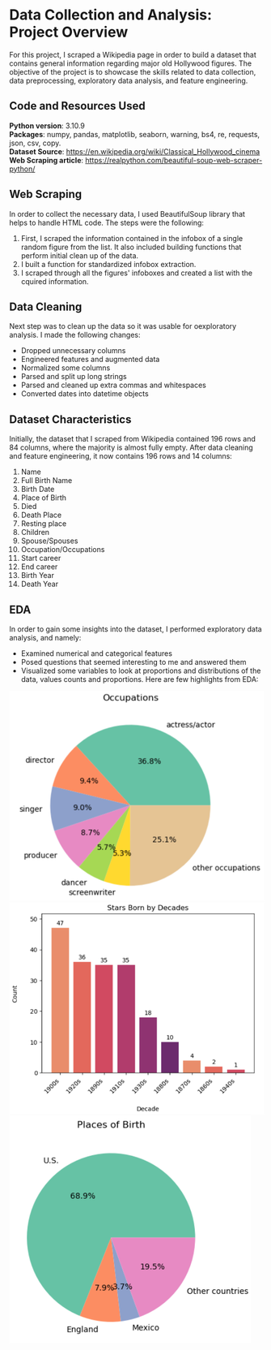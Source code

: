 # Data Collection and Analysis: Project Overview
For this project, I scraped a Wikipedia page in order to build a dataset that contains general information regarding major old Hollywood figures. The objective of the project is to showcase the skills related to data collection, data preprocessing, exploratory data analysis, and feature engineering.

## Code and Resources Used
**Python version**: 3.10.9 <br>
**Packages**: numpy, pandas, matplotlib, seaborn, warning, bs4, re, requests, json, csv, copy. <br>
**Dataset Source**: https://en.wikipedia.org/wiki/Classical_Hollywood_cinema <br>
**Web Scraping article**: https://realpython.com/beautiful-soup-web-scraper-python/

## Web Scraping
In order to collect the necessary data, I used BeautifulSoup library that helps to handle HTML code. The steps were the following:
1. First, I scraped the information contained in the infobox of a single random figure from the list. It also included building functions that perform initial clean up of the data.
2. I built a function for standardized infobox extraction.
3. I scraped through all the figures' infoboxes and created a list with the cquired information.

## Data Cleaning
Next step was to clean up the data so it was usable for oexploratory analysis. I made the following changes:
* Dropped unnecessary columns
* Engineered features and augmented data
* Normalized some columns
* Parsed and split up long strings
* Parsed and cleaned up extra commas and whitespaces
* Converted dates into datetime objects

## Dataset Characteristics
Initially, the dataset that I scraped from Wikipedia contained 196 rows and 84 columns, where the majority is almost fully empty. After data cleaning and feature engineering, it now contains 196 rows and 14 columns:

 1. Name       
 2. Full Birth Name      
 3. Birth Date
 4. Place of Birth       
 5. Died
 6. Death Place       
 7. Resting place        
 8. Children       
 9. Spouse/Spouses       
 10. Occupation/Occupations      
 11. Start career         
 12. End career       
 13. Birth Year        
 14. Death Year

## EDA
In order to gain some insights into the dataset, I performed exploratory data analysis, and namely:
* Examined numerical and categorical features
* Posed questions that seemed interesting to me and answered them
* Visualized some variables to look at proportions and distributions of the data, values counts and proportions. Here are few highlights from EDA:

![alt text](https://github.com/dabykov/Projects/blob/main/project-1/occupations.png)
![alt text](https://github.com/dabykov/Projects/blob/main/project-1/decades.png)
![alt text](https://github.com/dabykov/Projects/blob/main/project-1/countries.png)
